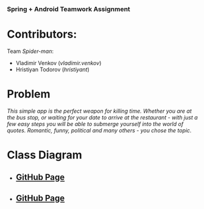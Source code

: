 ### Spring + Android Teamwork Assignment

# Contributors:
Team *Spider-man*:
- Vladimir Venkov (*vladimir.venkov*)
- Hristiyan Todorov (*hristiyant*)

# Problem
*This simple app is the perfect weapon for killing time. Whether you are at the bus stop, or waiting for your date to arrive at the restaurant - with just a few easy steps you will be able to submerge yourself into the world of quotes.
Romantic, funny, political and many others - you chose the topic.*

# Class Diagram

- ## [GitHub Page](https://github.com/hrsssssssssssss/Quotes)
- ## [GitHub Page](https://github.com/hrsssssssssssss/Quotes)
